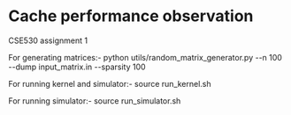 # Cache performance observation
CSE530 assignment 1

For generating matrices:-
python utils/random_matrix_generator.py --n 100 --dump input_matrix.in --sparsity 100

For running kernel and simulator:-
source run_kernel.sh

For running simulator:-
source run_simulator.sh <path to traces>


